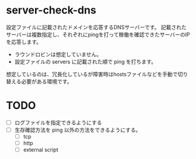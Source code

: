 # server-check-dns

設定ファイルに記載されたドメインを応答するDNSサーバーです。
記載されたサーバーは複数指定し、それぞれにpingを打って稼働を確認できたサーバーのIPを応答します。


- ラウンドロビンは想定していません。
- 設定ファイルの servers に記載された順で ping を打ちます。

想定しているのは、冗長化しているが障害時はhostsファイルなどを手動で切り替える必要がある環境です。



# TODO
- [ ] ログファイルを指定できるようにする
- [ ] 生存確認方法を ping 以外の方法をできるようにする。
    - [ ] tcp
    - [ ] http
    - [ ] external script